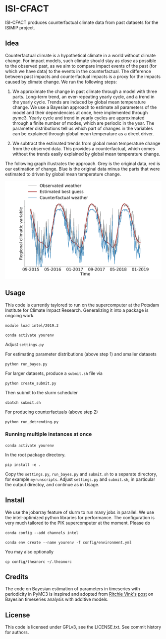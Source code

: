 # ISI-CFACT

ISI-CFACT produces counterfactual climate data from past datasets for the ISIMIP project.

## Idea
Counterfactual climate is a hypothetical climate in a world without climate change.
For impact models, such climate should stay as close as possible to the observed past,
as we aim to compare impact events of the past (for which we have data) to the events in the counterfactual. The difference between past impacts and counterfactual impacts is a proxy for the impacts caused by climate change. We run the following steps:

1. We approximate the change in past climate through a model with three parts. Long-term trend, an ever-repeating yearly cycle, and a trend in the yearly cycle. Trends are induced by global mean temperature change. We use a Bayesian approach to estimate all parameters of the model and their dependencies at once, here implemented through pymc3. Yearly cycle and trend in yearly cycles are approximated through a finite number of modes, which are periodic in the year. The parameter distributions tell us which part of changes in the variables can be explained through global mean temperature as a direct driver.

2. We subtract the estimated trends from global mean temperature change from the observed data. This provides a counterfactual, which comes without the trends easily explained by global mean temperature change.


The following graph illustrates the approach. Grey is the original data, red is our estimation of change. Blue is the original data minus the parts that were estimated to driven by global mean temperature change.

![Counterfactual example](image01.png)

## Usage

This code is currently taylored to run on the supercomputer at the Potsdam Institute for Climate Impact Research. Generalizing it into a package is ongoing work.

`module load intel/2019.3`

`conda activate yourenv`

Adjust `settings.py`

For estimating parameter distributions (above step 1) and smaller datasets

`python run_bayes.py`

For larger datasets, produce a `submit.sh` file via

`python create_submit.py`

Then submit to the slurm scheduler

`sbatch submit.sh`

For producing counterfactuals (above step 2)

`python run_detrending.py`

### Running multiple instances at once


`conda activate yourenv`

In the root package directory.

`pip install -e .`


Copy the `settings.py`, `run_bayes.py` and `submit.sh` to a separate directory,
for example `myrunscripts`. Adjust `settings.py` and `submit.sh`, in particular the output directoy, and continue as in Usage.

## Install

We use the jobarray feature of slurm to run many jobs in parallel. We use the intel-optimized python libraries for performance. The configuration is very much tailored to the PIK supercomputer at the moment. Please do

`conda config --add channels intel`

`conda env create --name yourenv -f config/environment.yml`

You may also optionally

`cp config/theanorc ~/.theanorc`

## Credits

The code on Bayesian estimation of parameters in timeseries with periodicity in PyMC3 is inspired and adopted from [Ritchie Vink's](https://www.ritchievink.com) [post](https://www.ritchievink.com/blog/2018/10/09/build-facebooks-prophet-in-pymc3-bayesian-time-series-analyis-with-generalized-additive-models/) on Bayesian timeseries analysis with additive models.

## License

This code is licensed under GPLv3, see the LICENSE.txt. See commit history for authors.

